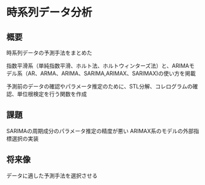 # 時系列データ分析
## 概要
時系列データの予測手法をまとめた

指数平滑系（単純指数平滑、ホルト法、ホルトウィンターズ法）と、ARIMAモデル系（AR、ARMA、ARIMA、SARIMA,ARIMAX、SARIMAX)の使い方を掲載

予測前のデータの確認やパラメータ推定のために、STL分解、コレログラムの確認、単位根検定を行う関数を作成

## 課題
SARIMAの周期成分のパラメータ推定の精度が悪い
ARIMAX系のモデルの外部指標選択の実装

## 将来像
データに適した予測手法を選択させる
